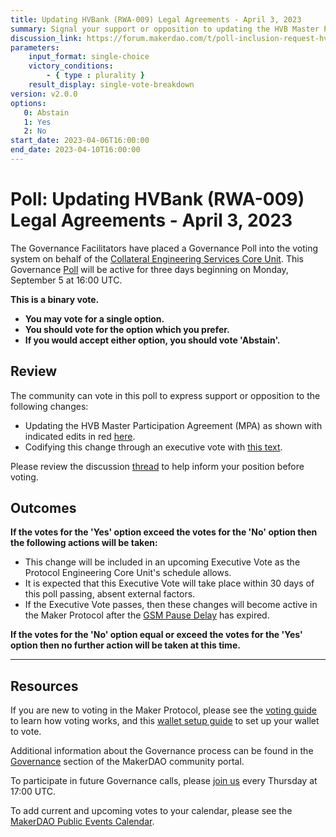 ```yaml
---
title: Updating HVBank (RWA-009) Legal Agreements - April 3, 2023
summary: Signal your support or opposition to updating the HVB Master Participation Agreement (MPA).
discussion_link: https://forum.makerdao.com/t/poll-inclusion-request-hvbank-legal-update/17547
parameters:
    input_format: single-choice
    victory_conditions:
        - { type : plurality }
    result_display: single-vote-breakdown
version: v2.0.0
options:
   0: Abstain
   1: Yes
   2: No
start_date: 2023-04-06T16:00:00
end_date: 2023-04-10T16:00:00
---
```

# Poll: Updating HVBank (RWA-009) Legal Agreements - April 3, 2023

The Governance Facilitators have placed a Governance Poll into the voting system on behalf of the [Collateral Engineering Services Core Unit](https://mips.makerdao.com/mips/details/MIP38#collateral-engineering-services-ces-001-). This Governance [Poll](https://community-development.makerdao.com/en/learn/governance/on-chain-gov) will be active for three days beginning on Monday, September 5 at 16:00 UTC.

**This is a binary vote.**
- **You may vote for a single option.**
- **You should vote for the option which you prefer.**
- **If you would accept either option, you should vote 'Abstain'.**

## Review

The community can vote in this poll to express support or opposition to the following changes:
* Updating the HVB Master Participation Agreement (MPA) as shown with indicated edits in red [here](https://gateway.pinata.cloud/ipfs/QmcavA3PueCFXXs32zAMjU4KhdzzJa2Bioo3hAJGztESCk).
* Codifying this change through an executive vote with [this text](https://gateway.pinata.cloud/ipfs/QmPH6gMsoqrGFN8ECGGbuaaR5KSD4mtnuiuNkHzHgryp48).

Please review the discussion [thread](https://forum.makerdao.com/t/poll-inclusion-request-hvbank-legal-update/17547) to help inform your position before voting.

## Outcomes

**If the votes for the 'Yes' option exceed the votes for the 'No' option then the following actions will be taken:**
* This change will be included in an upcoming Executive Vote as the Protocol Engineering Core Unit's schedule allows.
* It is expected that this Executive Vote will take place within 30 days of this poll passing, absent external factors.
* If the Executive Vote passes, then these changes will become active in the Maker Protocol after the [GSM Pause Delay](https://manual.makerdao.com/parameter-index/core/param-gsm-pause-delay) has expired.

**If the votes for the 'No' option equal or exceed the votes for the 'Yes' option then no further action will be taken at this time.**

---

## Resources

If you are new to voting in the Maker Protocol, please see the [voting guide](https://community-development.makerdao.com/en/learn/governance/how-voting-works/) to learn how voting works, and this [wallet setup guide](https://community-development.makerdao.com/en/learn/governance/voting-setup/) to set up your wallet to vote.

Additional information about the Governance process can be found in the [Governance](https://community-development.makerdao.com/en/learn/governance) section of the MakerDAO community portal.

To participate in future Governance calls, please [join us](https://github.com/makerdao/community/tree/master/governance/governance-and-risk-meetings) every Thursday at 17:00 UTC.

To add current and upcoming votes to your calendar, please see the [MakerDAO Public Events Calendar](https://calendar.google.com/calendar/embed?src=makerdao.com_3efhm2ghipksegl009ktniomdk%40group.calendar.google.com&ctz=UTC&mode=week&showCalendars=0&showPrint=0).
